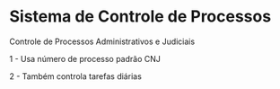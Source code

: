 # Sistema de Controle de Processos

Controle de Processos Administrativos e Judiciais

1 - Usa número de processo padrão CNJ

2 - Também controla tarefas diárias